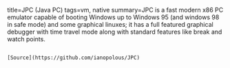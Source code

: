 title=JPC (Java PC)
tags=vm, native
summary=JPC is a fast modern x86 PC emulator capable of booting Windows up to Windows 95 (and windows 98 in safe mode) and some graphical linuxes; it has a full featured graphical debugger with time travel mode along with standard features like break and watch points.
~~~~~~

[Source](https://github.com/ianopolous/JPC)

